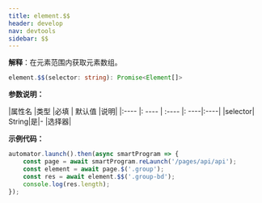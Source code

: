 ```yaml
---
title: element.$$
header: develop
nav: devtools
sidebar: $$
---
```


**解释**：在元素范围内获取元素数组。

```ts
element.$$(selector: string): Promise<Element[]>
```

**参数说明：**

|属性名 |类型  |必填 | 默认值 |说明|
|:---- |: ---- | :---- |: ----|:----|
|selector| String|是|- |选择器|

**示例代码：**

```js
automator.launch().then(async smartProgram => {
    const page = await smartProgram.reLaunch('/pages/api/api');
    const element = await page.$('.group');
    const res = await element.$$('.group-bd');
    console.log(res.length);
});
```



